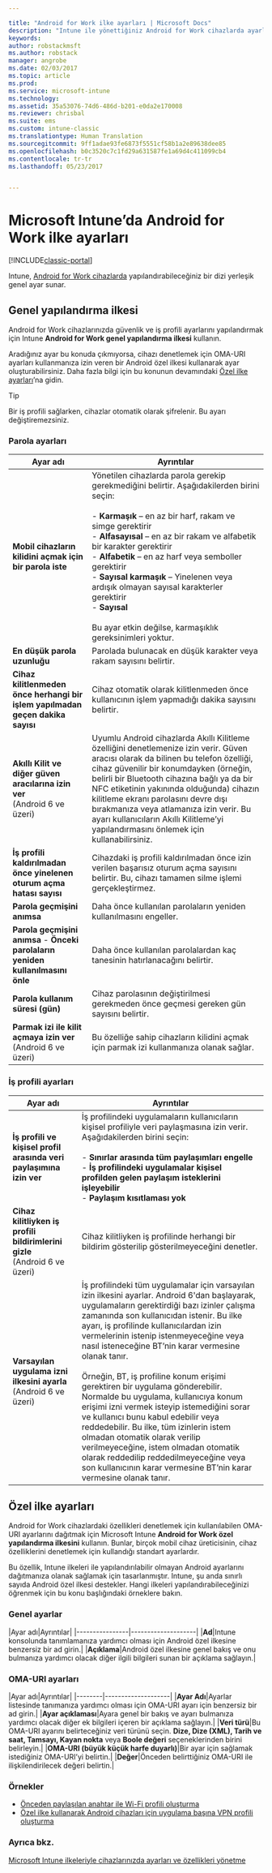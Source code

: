 ```yaml
---

title: "Android for Work ilke ayarları | Microsoft Docs"
description: "Intune ile yönettiğiniz Android for Work cihazlarda ayarları ve özellikleri denetleyen ilkeler oluşturun."
keywords: 
author: robstackmsft
ms.author: robstack
manager: angrobe
ms.date: 02/03/2017
ms.topic: article
ms.prod: 
ms.service: microsoft-intune
ms.technology: 
ms.assetid: 35a53076-74d6-486d-b201-e0da2e170008
ms.reviewer: chrisbal
ms.suite: ems
ms.custom: intune-classic
ms.translationtype: Human Translation
ms.sourcegitcommit: 9ff1adae93fe6873f5551cf58b1a2e89638dee85
ms.openlocfilehash: b0c3520c7c1fd29a631587fe1a69d4c411099cb4
ms.contentlocale: tr-tr
ms.lasthandoff: 05/23/2017


---
```


# <a name="android-for-work-policy-settings-in-microsoft-intune"></a>Microsoft Intune’da Android for Work ilke ayarları

[!INCLUDE[classic-portal](../includes/classic-portal.md)]

Intune, [Android for Work cihazlarda](android-for-work.md) yapılandırabileceğiniz bir dizi yerleşik genel ayar sunar.

## <a name="general-configuration-policy"></a>Genel yapılandırma ilkesi

Android for Work cihazlarınızda güvenlik ve iş profili ayarlarını yapılandırmak için Intune **Android for Work genel yapılandırma ilkesi** kullanın.

Aradığınız ayar bu konuda çıkmıyorsa, cihazı denetlemek için OMA-URI ayarları kullanmanıza izin veren bir Android özel ilkesi kullanarak ayar oluşturabilirsiniz. Daha fazla bilgi için bu konunun devamındaki [Özel ilke ayarları](#custom-policy-settings)’na gidin.

> [!TIP]
> Bir iş profili sağlarken, cihazlar otomatik olarak şifrelenir. Bu ayarı değiştiremezsiniz.

### <a name="password-settings"></a>Parola ayarları

|Ayar adı|Ayrıntılar|
|----------------|-|
|**Mobil cihazların kilidini açmak için bir parola iste**|Yönetilen cihazlarda parola gerekip gerekmediğini belirtir. Aşağıdakilerden birini seçin:<br><br>- **Karmaşık** – en az bir harf, rakam ve simge gerektirir<br>- **Alfasayısal** – en az bir rakam ve alfabetik bir karakter gerektirir<br>- **Alfabetik** – en az harf veya semboller gerektirir<br>- **Sayısal karmaşık** – Yinelenen veya ardışık olmayan sayısal karakterler gerektirir<br>- **Sayısal**<br><br>Bu ayar etkin değilse, karmaşıklık gereksinimleri yoktur.|
|**En düşük parola uzunluğu**|Parolada bulunacak en düşük karakter veya rakam sayısını belirtir.|
|**Cihaz kilitlenmeden önce herhangi bir işlem yapılmadan geçen dakika sayısı**|Cihaz otomatik olarak kilitlenmeden önce kullanıcının işlem yapmadığı dakika sayısını belirtir.|
|**Akıllı Kilit ve diğer güven aracılarına izin ver**<br>(Android 6 ve üzeri)|Uyumlu Android cihazlarda Akıllı Kilitleme özelliğini denetlemenize izin verir. Güven aracısı olarak da bilinen bu telefon özelliği, cihaz güvenilir bir konumdayken (örneğin, belirli bir Bluetooth cihazına bağlı ya da bir NFC etiketinin yakınında olduğunda) cihazın kilitleme ekranı parolasını devre dışı bırakmanıza veya atlamanıza izin verir. Bu ayarı kullanıcıların Akıllı Kilitleme’yi yapılandırmasını önlemek için kullanabilirsiniz.|
|**İş profili kaldırılmadan önce yinelenen oturum açma hatası sayısı**|Cihazdaki iş profili kaldırılmadan önce izin verilen başarısız oturum açma sayısını belirtir. Bu, cihazı tamamen silme işlemi gerçekleştirmez.|
|**Parola geçmişini anımsa**|Daha önce kullanılan parolaların yeniden kullanılmasını engeller.|
|**Parola geçmişini anımsa** - **Önceki parolaların yeniden kullanılmasını önle**|Daha önce kullanılan parolalardan kaç tanesinin hatırlanacağını belirtir.|
|**Parola kullanım süresi (gün)**|Cihaz parolasının değiştirilmesi gerekmeden önce geçmesi gereken gün sayısını belirtir.|
|**Parmak izi ile kilit açmaya izin ver**<br>(Android 6 ve üzeri)|Bu özelliğe sahip cihazların kilidini açmak için parmak izi kullanmanıza olanak sağlar.|


### <a name="work-profile-settings"></a>İş profili ayarları

|Ayar adı|Ayrıntılar|
|----------------|-|
|**İş profili ve kişisel profil arasında veri paylaşımına izin ver**|İş profilindeki uygulamaların kullanıcıların kişisel profiliyle veri paylaşmasına izin verir. Aşağıdakilerden birini seçin:<br><br>- **Sınırlar arasında tüm paylaşımları engelle**<br>- **İş profilindeki uygulamalar kişisel profilden gelen paylaşım isteklerini işleyebilir**<br>- **Paylaşım kısıtlaması yok**|
|**Cihaz kilitliyken iş profili bildirimlerini gizle**<br>(Android 6 ve üzeri)|Cihaz kilitliyken iş profilinde herhangi bir bildirim gösterilip gösterilmeyeceğini denetler.|
|**Varsayılan uygulama izni ilkesini ayarla**<br>(Android 6 ve üzeri)|İş profilindeki tüm uygulamalar için varsayılan izin ilkesini ayarlar. Android 6'dan başlayarak, uygulamaların gerektirdiği bazı izinler çalışma zamanında son kullanıcıdan istenir.  Bu ilke ayarı, iş profilinde kullanıcılardan izin vermelerinin istenip istenmeyeceğine veya nasıl isteneceğine BT’nin karar vermesine olanak tanır. <br/><br/>Örneğin, BT, iş profiline konum erişimi gerektiren bir uygulama gönderebilir.  Normalde bu uygulama, kullanıcıya konum erişimi izni vermek isteyip istemediğini sorar ve kullanıcı bunu kabul edebilir veya reddedebilir.  Bu ilke, tüm izinlerin istem olmadan otomatik olarak verilip verilmeyeceğine, istem olmadan otomatik olarak reddedilip reddedilmeyeceğine veya son kullanıcının karar vermesine BT’nin karar vermesine olanak tanır.|


## <a name="custom-policy-settings"></a>Özel ilke ayarları
Android for Work cihazlardaki özellikleri denetlemek için kullanılabilen OMA-URI ayarlarını dağıtmak için Microsoft Intune **Android for Work özel yapılandırma ilkesini** kullanın. Bunlar, birçok mobil cihaz üreticisinin, cihaz özelliklerini denetlemek için kullandığı standart ayarlardır.

Bu özellik, Intune ilkeleri ile yapılandırılabilir olmayan Android ayarlarını dağıtmanıza olanak sağlamak için tasarlanmıştır.
Intune, şu anda sınırlı sayıda Android özel ilkesi destekler. Hangi ilkeleri yapılandırabileceğinizi öğrenmek için bu konu başlığındaki örneklere bakın.

### <a name="general-settings"></a>Genel ayarlar

|Ayar adı|Ayrıntılar|
    |----------------|--------------------|
    |**Ad**|Intune konsolunda tanımlamanıza yardımcı olması için Android özel ilkesine benzersiz bir ad girin.|
    |**Açıklama**|Android özel ilkesine genel bakış ve onu bulmanıza yardımcı olacak diğer ilgili bilgileri sunan bir açıklama sağlayın.|

### <a name="oma-uri-settings"></a>OMA-URI ayarları

   |Ayar adı|Ayrıntılar|
    |--------|--------------------|
    |**Ayar Adı**|Ayarlar listesinde tanımanıza yardımcı olması için OMA-URI ayarı için benzersiz bir ad girin.|
    |**Ayar açıklaması**|Ayara genel bir bakış ve ayarı bulmanıza yardımcı olacak diğer ek bilgileri içeren bir açıklama sağlayın.|
    |**Veri türü**|Bu OMA-URI ayarını belirteceğiniz veri türünü seçin. **Dize, Dize (XML), Tarih ve saat, Tamsayı, Kayan nokta** veya **Boole değeri** seçeneklerinden birini belirleyin.|
    |**OMA-URI (büyük küçük harfe duyarlı)**|Bir ayar için sağlamak istediğiniz OMA-URI’yi belirtin.|
    |**Değer**|Önceden belirttiğiniz OMA-URI ile ilişkilendirilecek değeri belirtin.|

### <a name="examples"></a>Örnekler

- [Önceden paylaşılan anahtar ile Wi-Fi profili oluşturma](pre-shared-key-wi-fi-profile.md)
- [Özel ilke kullanarak Android cihazları için uygulama başına VPN profili oluşturma](per-app-vpn-for-android-pulse-secure.md)

### <a name="see-also"></a>Ayrıca bkz.
[Microsoft Intune ilkeleriyle cihazlarınızda ayarları ve özellikleri yönetme](manage-settings-and-features-on-your-devices-with-microsoft-intune-policies.md)

